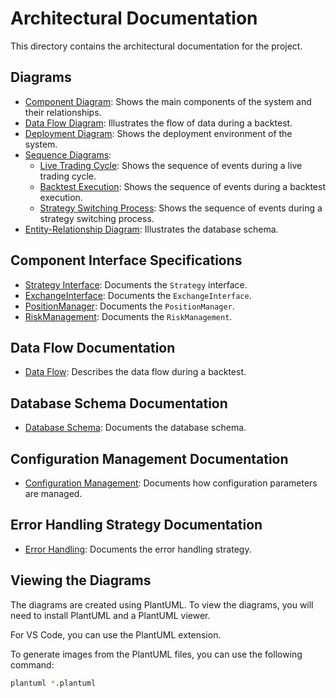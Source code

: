 # Architectural Documentation

This directory contains the architectural documentation for the project.

## Diagrams

*   [Component Diagram](component_diagram.plantuml): Shows the main components of the system and their relationships.
*   [Data Flow Diagram](data_flow_diagram.plantuml): Illustrates the flow of data during a backtest.
*   [Deployment Diagram](deployment_diagram.plantuml): Shows the deployment environment of the system.
*   [Sequence Diagrams](sequence_diagram_live_trading.plantuml):
    *   [Live Trading Cycle](sequence_diagram_live_trading.plantuml): Shows the sequence of events during a live trading cycle.
    *   [Backtest Execution](sequence_diagram_backtest_execution.plantuml): Shows the sequence of events during a backtest execution.
    *   [Strategy Switching Process](sequence_diagram_strategy_switching.plantuml): Shows the sequence of events during a strategy switching process.
*   [Entity-Relationship Diagram](erd.plantuml): Illustrates the database schema.

## Component Interface Specifications

*   [Strategy Interface](strategy_interface.md): Documents the `Strategy` interface.
*   [ExchangeInterface](exchange_interface.md): Documents the `ExchangeInterface`.
*   [PositionManager](position_manager_interface.md): Documents the `PositionManager`.
*   [RiskManagement](risk_management_interface.md): Documents the `RiskManagement`.

## Data Flow Documentation

*   [Data Flow](data_flow.md): Describes the data flow during a backtest.

## Database Schema Documentation

*   [Database Schema](database_schema.md): Documents the database schema.

## Configuration Management Documentation

*   [Configuration Management](configuration_management.md): Documents how configuration parameters are managed.

## Error Handling Strategy Documentation

*   [Error Handling](error_handling.md): Documents the error handling strategy.

## Viewing the Diagrams

The diagrams are created using PlantUML. To view the diagrams, you will need to install PlantUML and a PlantUML viewer.

For VS Code, you can use the PlantUML extension.

To generate images from the PlantUML files, you can use the following command:

```bash
plantuml *.plantuml